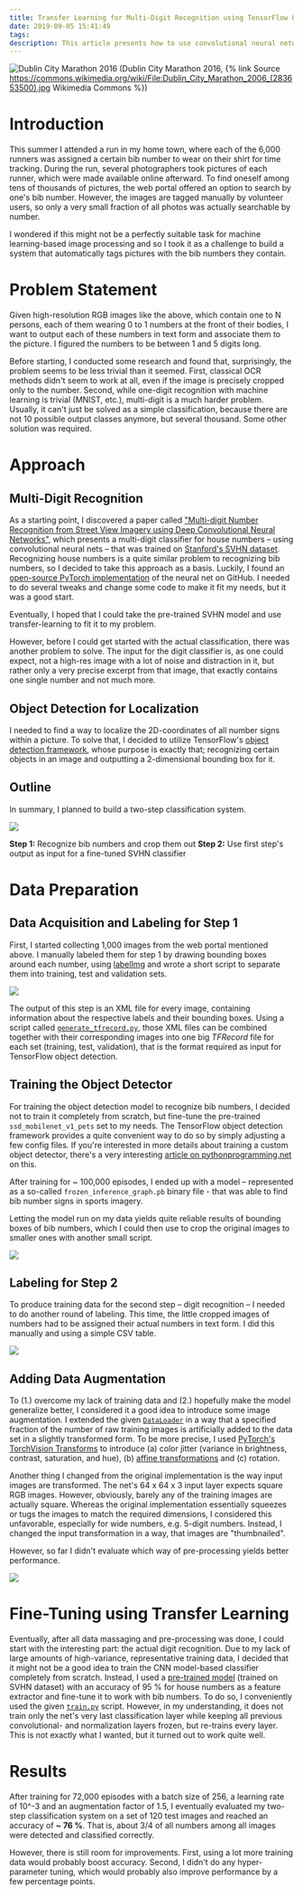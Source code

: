 ```yaml
---
title: Transfer Learning for Multi-Digit Recognition using TensorFlow Object Detection and SVHN Classifier
date: 2019-09-05 15:41:49
tags:
description: This article presents how to use convolutional neural networks and TensorFlow object detection to localize and recognize multi-digit labels from pictures of runners at sports events.
---
```

![Dublin City Marathon 2016](https://miro.medium.com/max/1024/1*ZrlYBlKXiADNJC6OsOKTMg.jpeg)
(Dublin City Marathon 2016, {% link Source https://commons.wikimedia.org/wiki/File:Dublin_City_Marathon_2006_(283653500).jpg Wikimedia Commons %})

# Introduction
This summer I attended a run in my home town, where each of the 6,000 runners was assigned a certain bib number to wear on their shirt for time tracking. During the run, several photographers took pictures of each runner, which were made available online afterward. To find oneself among tens of thousands of pictures, the web portal offered an option to search by one's bib number. However, the images are tagged manually by volunteer users, so only a very small fraction of all photos was actually searchable by number.

I wondered if this might not be a perfectly suitable task for machine learning-based image processing and so I took it as a challenge to build a system that automatically tags pictures with the bib numbers they contain.

# Problem Statement
Given high-resolution RGB images like the above, which contain one to N persons, each of them wearing 0 to 1 numbers at the front of their bodies, I want to output each of these numbers in text form and associate them to the picture. I figured the numbers to be between 1 and 5 digits long.

Before starting, I conducted some research and found that, surprisingly, the problem seems to be less trivial than it seemed. First, classical OCR methods didn't seem to work at all, even if the image is precisely cropped only to the number. Second, while one-digit recognition with machine learning is trivial (MNIST, etc.), multi-digit is a much harder problem. Usually, it can't just be solved as a simple classification, because there are not 10 possible output classes anymore, but several thousand. Some other solution was required.

# Approach
## Multi-Digit Recognition 
As a starting point, I discovered a paper called ["Multi-digit Number Recognition from Street View Imagery using Deep Convolutional Neural Networks"](http://arxiv.org/pdf/1312.6082.pdf), which presents a multi-digit classifier for house numbers – using convolutional neural nets – that was trained on [Stanford's SVHN dataset](http://ufldl.stanford.edu/housenumbers/). Recognizing house numbers is a quite similar problem to recognizing bib numbers, so I decided to take this approach as a basis.
Luckily, I found an [open-source PyTorch implementation](https://github.com/potterhsu/SVHNClassifier-PyTorch) of the neural net on GitHub. I needed to do several tweaks and change some code to make it fit my needs, but it was a good start.

Eventually, I hoped that I could take the pre-trained SVHN model and use transfer-learning to fit it to my problem. 

However, before I could get started with the actual classification, there was another problem to solve. The input for the digit classifier is, as one could expect, not a high-res image with a lot of noise and distraction in it, but rather only a very precise excerpt from that image, that exactly contains one single number and not much more. 


## Object Detection for Localization
I needed to find a way to localize the 2D-coordinates of all number signs within a picture. To solve that, I decided to utilize TensorFlow's [object detection framework](https://github.com/tensorflow/models/tree/master/research/object_detection), whose purpose is exactly that; recognizing certain objects in an image and outputting a 2-dimensional bounding box for it. 

## Outline

In summary, I planned to build a two-step classification system.

![](images/svhn_steps.png)

**Step 1:** Recognize bib numbers and crop them out
**Step 2:** Use first step's output as input for a fine-tuned SVHN classifier

# Data Preparation
## Data Acquisition and Labeling for Step 1
First, I started collecting 1,000 images from the web portal mentioned above. I manually labeled them for step 1 by drawing bounding boxes around each number, using [labelImg](https://github.com/tzutalin/labelImg) and wrote a short script to separate them into training, test and validation sets.

![](images/svhn_labelimg.png)

The output of this step is an XML file for every image, containing information about the respective labels and their bounding boxes. Using a script called [`generate_tfrecord.py`](https://github.com/datitran/raccoon_dataset/blob/master/generate_tfrecord.py), those XML files can be combined together with their corresponding images into one big _TFRecord_ file for each set (training, test, validation), that is the format required as input for TensorFlow object detection.

## Training the Object Detector
For training the object detection model to recognize bib numbers, I decided not to train it completely from scratch, but fine-tune the pre-trained `ssd_mobilenet_v1_pets` set to my needs. The TensorFlow object detection framework provides a quite convenient way to do so by simply adjusting a few config files. If you're interested in more details about training a custom object detector, there's a very interesting [article on pythonprogramming.net](https://pythonprogramming.net/introduction-use-tensorflow-object-detection-api-tutorial/) on this. 

After training for ~ 100,000 episodes, I ended up with a model – represented as a so-called `frozen_inference_graph.pb` binary file - that was able to find bib number signs in sports imagery. 

Letting the model run on my data yields quite reliable results of bounding boxes of bib numbers, which I could then use to crop the original images to smaller ones with another small script. 

![](images/svhn_cropped_images.png)

## Labeling for Step 2
To produce training data for the second step – digit recognition – I needed to do another round of labeling. This time, the little cropped images of numbers had to be assigned their actual numbers in text form. I did this manually and using a simple CSV table. 

![](images/svhn_labels.png) 

## Adding Data Augmentation
To (1.) overcome my lack of training data and (2.) hopefully make the model generalize better, I considered it a good idea to introduce some image augmentation. I extended the given [`DataLoader`](https://github.com/potterhsu/SVHNClassifier-PyTorch/blob/master/dataset.py) in a way that a specified fraction of the number of raw training images is artificially added to the data set in a slightly transformed form. To be more precise, I used [PyTorch's TorchVision Transforms](https://pytorch.org/docs/stable/torchvision/transforms.html) to introduce (a) color jitter (variance in brightness, contrast, saturation, and hue), (b) [affine transformations](https://en.wikipedia.org/wiki/Affine_transformation) and (c) rotation.

Another thing I changed from the original implementation is the way input images are transformed. The net's 64 x 64 x 3 input layer expects square RGB images. However, obviously, barely any of the training images are actually square. Whereas the original implementation essentially squeezes or tugs the images to match the required dimensions, I considered this unfavorable, especially for wide numbers, e.g. 5-digit numbers. Instead, I changed the input transformation in a way, that images are "thumbnailed". 

However, so far I didn't evaluate which way of pre-processing yields better performance.

![](images/svhn_cropping.png)

 
# Fine-Tuning using Transfer Learning
Eventually, after all data massaging and pre-processing was done, I could start with the interesting part: the actual digit recognition.
Due to my lack of large amounts of high-variance, representative training data, I decided that it might not be a good idea to train the CNN model-based classifier completely from scratch. Instead, I used a [pre-trained model](https://github.com/potterhsu/SVHNClassifier-PyTorch#results) (trained on SVHN dataset) with an accuracy of 95 % for house numbers as a feature extractor and fine-tune it to work with bib numbers. To do so, I conveniently used the given [`train.py`](https://github.com/potterhsu/SVHNClassifier-PyTorch/blob/master/train.py) script. However, in my understanding, it does not train only the net's very last classification layer while keeping all previous convolutional- and normalization layers frozen, but re-trains every layer. This is not exactly what I wanted, but it turned out to work quite well.

# Results
After training for 72,000 episodes with a batch size of 256, a learning rate of 10^-3 and an augmentation factor of 1.5, I eventually evaluated my two-step classification system on a set of 120 test images and reached an accuracy of **~ 76 %**. That is, about 3/4 of all numbers among all images were detected and classified correctly.

However, there is still room for improvements. First, using a lot more training data would probably boost accuracy. Second, I didn't do any hyper-parameter tuning, which would probably also improve performance by a few percentage points.